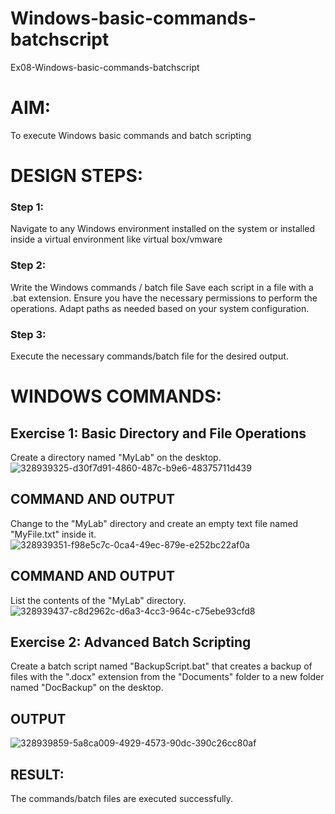 # Windows-basic-commands-batchscript
Ex08-Windows-basic-commands-batchscript

# AIM:
To execute Windows basic commands and batch scripting

# DESIGN STEPS:

### Step 1:

Navigate to any Windows environment installed on the system or installed inside a virtual environment like virtual box/vmware 

### Step 2:

Write the Windows commands / batch file
Save each script in a file with a .bat extension.
Ensure you have the necessary permissions to perform the operations.
Adapt paths as needed based on your system configuration.
### Step 3:

Execute the necessary commands/batch file for the desired output. 

# WINDOWS COMMANDS:
## Exercise 1: Basic Directory and File Operations
Create a directory named "MyLab" on the desktop.
![328939325-d30f7d91-4860-487c-b9e6-48375711d439](https://github.com/user-attachments/assets/15a08e1b-3195-432d-a9d1-e212ada6126f)


## COMMAND AND OUTPUT

Change to the "MyLab" directory and create an empty text file named "MyFile.txt" inside it.
![328939351-f98e5c7c-0ca4-49ec-879e-e252bc22af0a](https://github.com/user-attachments/assets/a2bfddfb-0d74-4baf-8733-b98597a69f2e)


## COMMAND AND OUTPUT

List the contents of the "MyLab" directory.
![328939437-c8d2962c-d6a3-4cc3-964c-c75ebe93cfd8](https://github.com/user-attachments/assets/1307de51-718d-42b0-9039-cfd87dd5b80f)

## Exercise 2: Advanced Batch Scripting
Create a batch script named "BackupScript.bat" that creates a backup of files with the ".docx" extension from the "Documents" folder to a new folder named "DocBackup" on the desktop.

## OUTPUT
![328939859-5a8ca009-4929-4573-90dc-390c26cc80af](https://github.com/user-attachments/assets/a2785d03-1f87-42d0-bcab-dc43299b104b)

## RESULT:
The commands/batch files are executed successfully.

